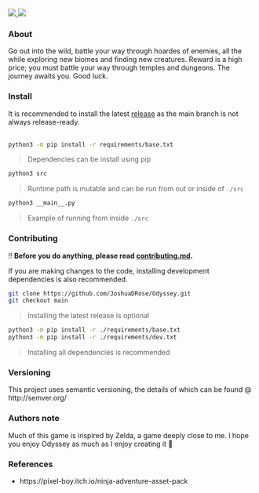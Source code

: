 <br>
<!--
<div align="center">
    <h1>
    
        <a href="https://codecov.io/gh/JoshuaDRose/Odyssey" > 
            <img src="https://img.shields.io/codecov/c/github/JoshuaDRose/Odyssey?color=008080&logo=codecov&logoColor=white&style=for-the-badge&token=EN4JAW4IIH"/> 
     
     </a>
    </h1>
</div>
-->
<a href="https://github.com/JoshuaDRose/Odyssey/releases">
    <img src='https://img.shields.io/github/v/release/JoshuaDRose/Odyssey?include_prereleases&sort=semver&style=for-the-badge'>
<a href="https://github.com/JoshuaDRose/Odyssey/commits/main">
    <img src='https://img.shields.io/badge/status-maintained-D0F0C0?style=for-the-badge'>
    
</a>
<h3>About</h3>
<p align="left">
Go out into the wild, battle your way through hoardes of enemies, all the while exploring new biomes and finding new creatures. Reward is a high price; you must battle your way through temples and dungeons. The journey awaits you. Good luck.


</p>

<h3>Install</h3>
It is recommended to install the latest <a href=https://github.com/JoshuaDRose/Odyssey/tags>release</a> as
 the main branch is not always release-ready.<br>
<br>


```sh
python3 -m pip install -r requirements/base.txt
```
> Dependencies can be install using pip
```sh
python3 src
```
> Runtime path is mutable and can be run from out or inside of `./src`
```sh
python3 __main__.py
```
> Example of running from inside `./src`

<h3>Contributing</h3>

‼️ __Before you do anything, please read [contributing.md](CONTRIBUTING.md).__

If you are making changes to the code, installing development dependencies is also recommended.<br>

```sh
git clone https://github.com/JoshuaDRose/Odyssey.git
git checkout main
```
> Installing the latest release is optional
```sh
python3 -m pip install -r ./requirements/base.txt
python3 -m pip install -r ./requirements/dev.txt
```
> Installing all dependencies is recommended

<p align="left">
<h3>Versioning</h3>
This project uses semantic versioning, the details of which can be found @ http://semver.org/
</p>


### Authors note
Much of this game is inspired by Zelda, a game deeply close to me. I hope you enjoy Odyssey as much as I enjoy creating it 🤍

<p align="left">
<h3>References</h3>
<ul>
    <li>https://pixel-boy.itch.io/ninja-adventure-asset-pack</li>
</ul>
